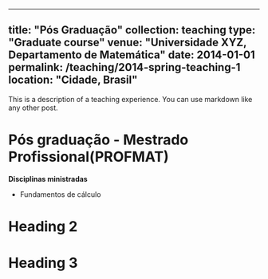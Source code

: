 ---
title: "Pós Graduação"
collection: teaching
type: "Graduate course"
venue: "Universidade XYZ, Departamento de Matemática"
date: 2014-01-01
permalink: /teaching/2014-spring-teaching-1
location: "Cidade, Brasil"
----

This is a description of a teaching experience. You can use markdown like any other post.

Pós graduação - Mestrado Profissional(PROFMAT)
======
**Disciplinas ministradas**
- Fundamentos de cálculo

Heading 2
======

Heading 3
======
